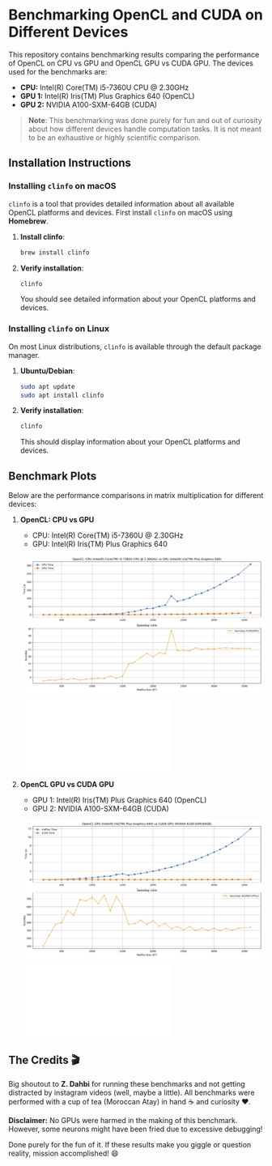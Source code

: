# Benchmarking OpenCL and CUDA on Different Devices

This repository contains benchmarking results comparing the performance of OpenCL on CPU vs GPU and OpenCL GPU vs CUDA GPU. The devices used for the benchmarks are:
- **CPU:** Intel(R) Core(TM) i5-7360U CPU @ 2.30GHz
- **GPU 1:** Intel(R) Iris(TM) Plus Graphics 640 (OpenCL)
- **GPU 2:** NVIDIA A100-SXM-64GB (CUDA)

> **Note**: This benchmarking was done purely for fun and out of curiosity about how different devices handle computation tasks. It is not meant to be an exhaustive or highly scientific comparison.

## Installation Instructions

### Installing `clinfo` on macOS

`clinfo` is a tool that provides detailed information about all available OpenCL platforms and devices. First install `clinfo` on macOS using **Homebrew**.

1. **Install clinfo**:
    ```bash
    brew install clinfo
    ```

2. **Verify installation**:
    ```bash
    clinfo
    ```
    You should see detailed information about your OpenCL platforms and devices.

### Installing `clinfo` on Linux

On most Linux distributions, `clinfo` is available through the default package manager.

1. **Ubuntu/Debian**:
    ```bash
    sudo apt update
    sudo apt install clinfo
    ```

2. **Verify installation**:
    ```bash
    clinfo
    ```
    This should display information about your OpenCL platforms and devices.

## Benchmark Plots

Below are the performance comparisons in matrix multiplication for different devices:

1. **OpenCL: CPU vs GPU**
   - CPU: Intel(R) Core(TM) i5-7360U @ 2.30GHz
   - GPU: Intel(R) Iris(TM) Plus Graphics 640

   ![Benchmark Plot: OpenCL CPU vs GPU](./plots/benchmark_plot_CPU_GPU.png)
   ![Benchmark Plot: HIGH QUALITY](./plots/benchmark_plot_CPU_GPU.pdf)

2. **OpenCL GPU vs CUDA GPU**
   - GPU 1: Intel(R) Iris(TM) Plus Graphics 640 (OpenCL)
   - GPU 2: NVIDIA A100-SXM-64GB (CUDA)


   ![Benchmark Plot: OpenCL GPU vs CUDA GPU](./plots/benchmark_plot_GPU_GPU.png)
   ![Benchmark Plot: HIGH QUALITY](./plots/benchmark_plot_GPU_GPU.pdf)


## The Credits 🎬
Big shoutout to **Z. Dahbi** for running these benchmarks and not getting distracted by instagram videos (well, maybe a little). All benchmarks were performed with a cup of tea (Moroccan Atay) in hand ☕ and curiosity ❤️.

**Disclaimer:** No GPUs were harmed in the making of this benchmark. However, some neurons might have been fried due to excessive debugging!

Done purely for the fun of it. If these results make you giggle or question reality, mission accomplished! 😄